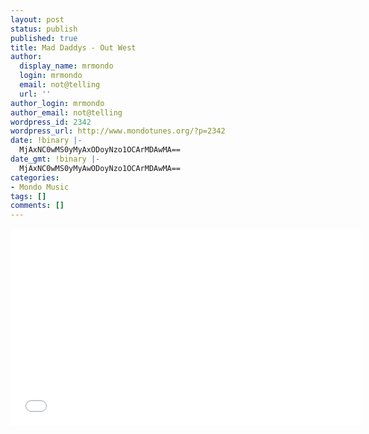 ```yaml
---
layout: post
status: publish
published: true
title: Mad Daddys - Out West
author:
  display_name: mrmondo
  login: mrmondo
  email: not@telling
  url: ''
author_login: mrmondo
author_email: not@telling
wordpress_id: 2342
wordpress_url: http://www.mondotunes.org/?p=2342
date: !binary |-
  MjAxNC0wMS0yMyAxODoyNzo1OCArMDAwMA==
date_gmt: !binary |-
  MjAxNC0wMS0yMyAwODoyNzo1OCArMDAwMA==
categories:
- Mondo Music
tags: []
comments: []
---
```

<iframe width="560" height="315" src="//www.youtube.com/embed/uIk8nHqdUzA" frameborder="0"> </iframe>
